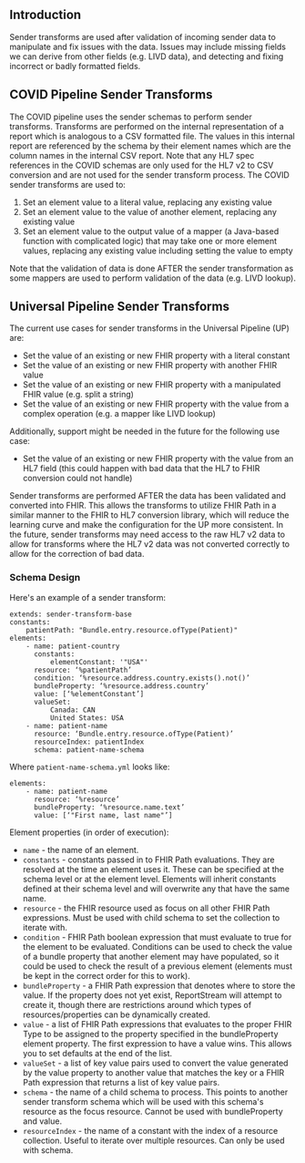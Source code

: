 ## Introduction

Sender transforms are used after validation of incoming sender data to manipulate and fix
issues with the data. Issues may include missing fields we can derive from other fields (e.g.
LIVD data), and detecting and fixing incorrect or badly formatted fields.

## COVID Pipeline Sender Transforms

The COVID pipeline uses the sender schemas to perform sender transforms. Transforms are
performed on the internal representation of a report which is analogous to a CSV formatted file.
The values in this internal report are referenced by the schema by their element names which
are the column names in the internal CSV report. Note that any HL7 spec references in the
COVID schemas are only used for the HL7 v2 to CSV conversion and are not used for the
sender transform process.
The COVID sender transforms are used to:

1. Set an element value to a literal value, replacing any existing value
2. Set an element value to the value of another element, replacing any existing value
3. Set an element value to the output value of a mapper (a Java-based function with
   complicated logic) that may take one or more element values, replacing any existing
   value including setting the value to empty

Note that the validation of data is done AFTER the sender transformation as some mappers are
used to perform validation of the data (e.g. LIVD lookup).

## Universal Pipeline Sender Transforms

The current use cases for sender transforms in the Universal Pipeline (UP) are:

- Set the value of an existing or new FHIR property with a literal constant
- Set the value of an existing or new FHIR property with another FHIR value
- Set the value of an existing or new FHIR property with a manipulated FHIR value (e.g.
  split a string)
- Set the value of an existing or new FHIR property with the value from a complex
  operation (e.g. a mapper like LIVD lookup)

Additionally, support might be needed in the future for the following use case:

- Set the value of an existing or new FHIR property with the value from an HL7 field (this
  could happen with bad data that the HL7 to FHIR conversion could not handle)

Sender transforms are performed AFTER the data has been validated and converted
into FHIR. This allows the transforms to utilize FHIR Path in a similar manner
to the FHIR to HL7 conversion library, which will reduce the learning curve and make
the configuration for the UP more consistent. In the future, sender transforms may need access to the raw HL7
v2 data to allow for transforms where the HL7 v2 data was not converted correctly to allow for
the correction of bad data.

### Schema Design

Here's an example of a sender transform:

```
extends: sender-transform-base
constants:
    patientPath: "Bundle.entry.resource.ofType(Patient)"
elements:
    - name: patient-country
      constants:
          elementConstant: '"USA"'
      resource: ‘%patientPath’
      condition: ‘%resource.address.country.exists().not()’
      bundleProperty: ‘%resource.address.country’
      value: [‘%elementConstant’]
      valueSet:
          Canada: CAN
          United States: USA
    - name: patient-name
      resource: ‘Bundle.entry.resource.ofType(Patient)’
      resourceIndex: patientIndex
      schema: patient-name-schema
```

Where `patient-name-schema.yml` looks like:

```
elements:
    - name: patient-name
      resource: ‘%resource’
      bundleProperty: ‘%resource.name.text’
      value: [‘"First name, last name"’]
```

Element properties (in order of execution):

- `name` - the name of an element.
- `constants` - constants passed in to FHIR Path evaluations. They are resolved at the time
  an element uses it. These can be specified at the schema level or at the element level. Elements will inherit
  constants defined at their schema level and will overwrite any that have the same name.
- `resource` - the FHIR resource used as focus on all other FHIR Path expressions. Must
  be used with child schema to set the collection to iterate with.
- `condition` - FHIR Path boolean expression that must evaluate to true for the element to
  be evaluated. Conditions can be used to check the value of a bundle property that
  another element may have populated, so it could be used to check the result of a
  previous element (elements must be kept in the correct order for this to work).
- `bundleProperty` - a FHIR Path expression that denotes where to store the value. If the property does not yet exist,
  ReportStream will attempt to create it, though there are restrictions around which types of resources/properties can
  be dynamically created.
- `value` - a list of FHIR Path expressions that evaluates to the proper FHIR Type to be
  assigned to the property specified in the bundleProperty element property. The first expression to
  have a value wins. This allows you to set defaults at the end of the list.
- `valueSet` - a list of key value pairs used to convert the value generated by the value
  property to another value that matches the key or a FHIR Path expression that returns a list of key value pairs.
- `schema` - the name of a child schema to process. This points to another sender transform schema which will be used
  with this schema's resource as the focus resource. Cannot be used with bundleProperty and value.
- `resourceIndex` - the name of a constant with the index of a resource collection. Useful to
  iterate over multiple resources. Can only be used with schema.
